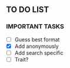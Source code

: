 ## TO DO LIST

### IMPORTANT TASKS

 - [ ]  Guess best format
 - [x] Add anonymously
 - [ ] Add search specific
 - [ ] Trait?
